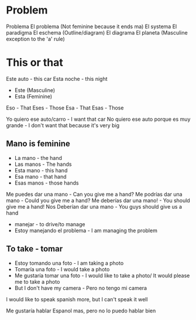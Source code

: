 # Problem

Problema
El problema (Not feminine because it ends ma)
El systema 
El paradigma
El eschema (Outline/diagram)
El diagrama 
El planeta (Masculine exception to the 'a' rule)

# This or that
Este auto - this car
Esta noche - this night

- Este (Masculine)
- Esta (Feminine)

Eso - That
Eses - Those
Esa - That
Esas - Those 

Yo quiero ese auto/carro - I want that car
No quiero ese auto porque es muy grande - I don't want that because it's very big

## Mano is feminine
- La mano - the hand
- Las manos - The hands
- Esta mano - this hand
- Esa mano - that hand
- Esas manos - those hands


Me puedes dar una mano - Can you give me a hand?
Me podrías dar una mano - Could you give me a hand?
Me deberías dar una mano! - You should give me a hand!
Nos Deberían dar una mano - You guys should give us a hand


- manejar - to drive/to manage
- Estoy manejando el problema - I am managing the problem

## To take - tomar

- Estoy tomando una foto - I am taking a photo
- Tomaría una foto - I would take a photo
- Me gustaría tomar una foto - I would like to take a photo/ It would please me to take a photo
- But I don't have my camera - Pero no tengo mi camera


I would like to speak spanish more, but I can't speak it well

Me gustaría hablar Espanol mas, pero no lo puedo hablar bien











